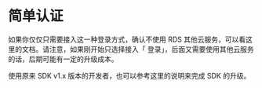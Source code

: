 # 简单认证

如果你仅仅只需要接入这一种登录方式，确认不使用 RDS 其他云服务，可以看这里的文档。请注意，如果刚开始只选择接入「 登录」，后面又需要使用其他云服务的话，后期可能有一定的升级成本。

使用原来 SDK v1.x 版本的开发者，也可以参考这里的说明来完成 SDK 的升级。